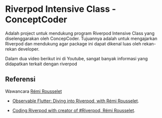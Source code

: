 # Riverpod Intensive Class - ConceptCoder

Adalah project untuk mendukung program Riverpod Intensive Class yang diselenggarakan oleh ConcepCoder. Tujuannya adalah untuk mengajarkan Riverpod dan mendukung agar package ini dapat dikenal luas oleh rekan-rekan developer.

Dalam dua video berikut ini di Youtube, sangat banyak informasi yang didapatkan terkait dengan riverpod

## Referensi

Wawancara [Rémi Rousselet](https://twitter.com/remi_rousselet?ref_src=twsrc%5Egoogle%7Ctwcamp%5Eserp%7Ctwgr%5Eauthor)

- [Observable Flutter: Diving into Riverpod, with Rémi Rousselet](https://www.youtube.com/watch?v=BJtQ0dfI-RA&t=3501s&pp=ygUTb2JzZXJ2ZWJsZSByaXZlcnBvZA%3D%3D).

- [Coding Riverpod with creator of #Riverpod, Rémi Rousselet](https://www.youtube.com/watch?v=QS3XtFoFN1I&t=2173s).
